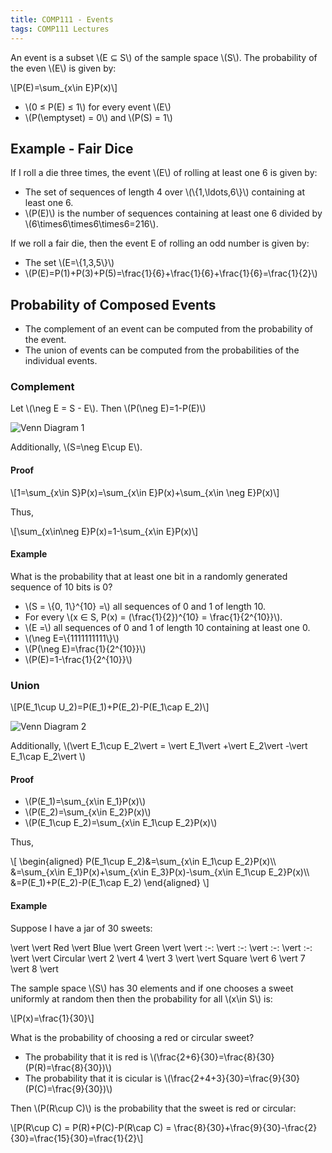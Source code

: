 ```yaml
---
title: COMP111 - Events
tags: COMP111 Lectures
---
```

An event is a subset &#92;(E ⊆ S&#92;) of the sample space &#92;(S&#92;). The probability of the even &#92;(E&#92;) is given by:

&#92;[P(E)=&#92;sum_{x&#92;in E}P(x)&#92;]

* &#92;(0 ≤ P(E) ≤ 1&#92;) for every event &#92;(E&#92;)
* &#92;(P(&#92;emptyset) = 0&#92;) and &#92;(P(S) = 1&#92;)

## Example - Fair Dice
If I roll a die three times, the event &#92;(E&#92;) of rolling at least one 6 is given by:

* The set of sequences of length 4 over &#92;(&#92;{1,&#92;ldots,6&#92;}&#92;) containing at least one 6.
* &#92;(P(E)&#92;) is the number of sequences containing at least one 6 divided by &#92;(6&#92;times6&#92;times6&#92;times6=216&#92;).

If we roll a fair die, then the event E of rolling an odd number is given by:

* The set &#92;(E=&#92;{1,3,5&#92;}&#92;)
* &#92;(P(E)=P(1)+P(3)+P(5)=&#92;frac{1}{6}+&#92;frac{1}{6}+&#92;frac{1}{6}=&#92;frac{1}{2}&#92;)

## Probability of Composed Events
* The complement of an event can be computed from the probability of the event.
* The union of events can be computed from the probabilities of the individual events.

### Complement
Let &#92;(&#92;neg E = S - E&#92;). Then &#92;(P(&#92;neg E)=1-P(E)&#92;)

![Venn Diagram 1]({{site.baseurl}}/assets/COMP111/Lectures/2020-11-18-2-1.png)

Additionally, &#92;(S=&#92;neg E&#92;cup E&#92;).

#### Proof

&#92;[1=&#92;sum_{x&#92;in S}P(x)=&#92;sum_{x&#92;in E}P(x)+&#92;sum_{x&#92;in &#92;neg E}P(x)&#92;]

Thus,

&#92;[&#92;sum_{x&#92;in&#92;neg E}P(x)=1-&#92;sum_{x&#92;in E}P(x)&#92;]

#### Example
What is the probability that at least one bit in a randomly generated sequence of 10 bits is 0?

* &#92;(S = &#92;{0, 1&#92;}^{10} =&#92;) all sequences of 0 and 1 of length 10.
* For every &#92;(x ∈ S, P(x) = (&#92;frac{1}{2})^{10} = &#92;frac{1}{2^{10}}&#92;).
* &#92;(E =&#92;) all sequences of 0 and 1 of length 10 containing at least one 0.
* &#92;(&#92;neg E=&#92;{1111111111&#92;}&#92;)
* &#92;(P(&#92;neg E)=&#92;frac{1}{2^{10}}&#92;)
* &#92;(P(E)=1-&#92;frac{1}{2^{10}}&#92;)

### Union
&#92;[P(E_1&#92;cup U_2)=P(E_1)+P(E_2)-P(E_1&#92;cap E_2)&#92;]

![Venn Diagram 2]({{site.baseurl}}/assets/COMP111/Lectures/2020-11-18-2-2.png)

Additionally, &#92;(&#92;vert E_1&#92;cup E_2&#92;vert  = &#92;vert E_1&#92;vert +&#92;vert E_2&#92;vert -&#92;vert E_1&#92;cap E_2&#92;vert &#92;)

#### Proof

* &#92;(P(E_1)=&#92;sum_{x&#92;in E_1}P(x)&#92;)
* &#92;(P(E_2)=&#92;sum_{x&#92;in E_2}P(x)&#92;)
* &#92;(P(E_1&#92;cup E_2)=&#92;sum_{x&#92;in E_1&#92;cup E_2}P(x)&#92;)

Thus,

&#92;[
&#92;begin{aligned}
P(E_1&#92;cup E_2)&=&#92;sum_{x&#92;in E_1&#92;cup E_2}P(x)&#92;&#92;
&=&#92;sum_{x&#92;in E_1}P(x)+&#92;sum_{x&#92;in E_3}P(x)-&#92;sum_{x&#92;in E_1&#92;cup E_2}P(x)&#92;&#92;
&=P(E_1)+P(E_2)-P(E_1&#92;cap E_2)
&#92;end{aligned}
&#92;]

#### Example
Suppose I have a jar of 30 sweets:

&#92;vert  &#92;vert  Red &#92;vert  Blue &#92;vert  Green &#92;vert 
&#92;vert  :-: &#92;vert  :-: &#92;vert  :-: &#92;vert  :-: &#92;vert 
&#92;vert  Circular &#92;vert  2 &#92;vert  4 &#92;vert  3 &#92;vert 
&#92;vert  Square &#92;vert  6 &#92;vert  7 &#92;vert  8 &#92;vert 

The sample space &#92;(S&#92;) has 30 elements and if one chooses a sweet uniformly at random then then the probability for all &#92;(x&#92;in S&#92;) is:

&#92;[P(x)=&#92;frac{1}{30}&#92;]

What is the probability of choosing a red or circular sweet?

* The probability that it is red is &#92;(&#92;frac{2+6}{30}=&#92;frac{8}{30}(P(R)=&#92;frac{8}{30})&#92;)
* The probability that it is cicular is &#92;(&#92;frac{2+4+3}{30}=&#92;frac{9}{30}(P(C)=&#92;frac{9}{30})&#92;)

Then &#92;(P(R&#92;cup C)&#92;) is the probability that the sweet is red or circular:

&#92;[P(R&#92;cup C) = P(R)+P(C)-P(R&#92;cap C) = &#92;frac{8}{30}+&#92;frac{9}{30}-&#92;frac{2}{30}=&#92;frac{15}{30}=&#92;frac{1}{2}&#92;]
